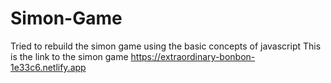 # Simon-Game
Tried to rebuild the simon game using the basic concepts of javascript
This is the link to the simon game https://extraordinary-bonbon-1e33c6.netlify.app
